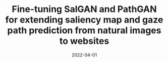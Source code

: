 ---
title: 'Fine-tuning SalGAN and PathGAN for extending saliency map and gaze path prediction from natural images to websites'
collection: publications
permalink: /publication/2022-04-01-Expert Systems with Applications-Fine-tuning-SalGAN.md
excerpt: 'E. Corradini, G.  Porcino, A.  Scopelliti, D.  Ursino, L.  Virgili'
date: 2022-04-01
venue: 'Expert Systems with Applications'
link: 'https://doi.org/10.1016/j.eswa.2021.116282'
location: 'Polytechnic University of Marche, Daimler AG'
---